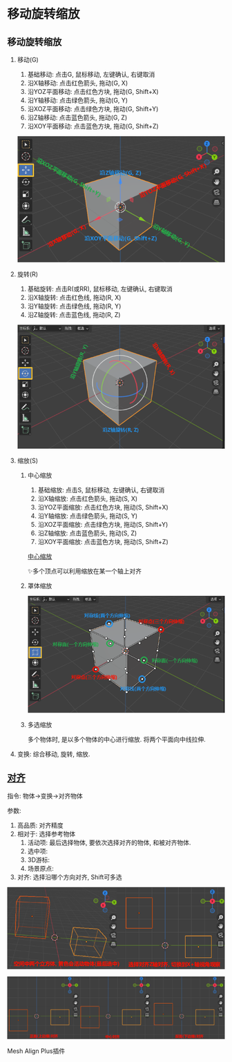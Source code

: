 # 移动旋转缩放

## 移动旋转缩放

1. 移动(G)

    1. 基础移动: 点击G, 鼠标移动, 左键确认, 右键取消
    2. 沿X轴移动: 点击红色箭头, 拖动(G, X)
    3. 沿YOZ平面移动: 点击红色方块, 拖动(G, Shift+X)
    4. 沿Y轴移动: 点击绿色箭头, 拖动(G, Y)
    5. 沿XOZ平面移动: 点击绿色方块, 拖动(G, Shift+Y)
    6. 沿Z轴移动: 点击蓝色箭头, 拖动(G, Z)
    7. 沿XOY平面移动: 点击蓝色方块, 拖动(G, Shift+Z)

    ![网格移动](物体模式/网格移动.png)

2. 旋转(R)
    1. 基础旋转: 点击R(或RR), 鼠标移动, 左键确认, 右键取消
    2. 沿X轴旋转: 点击红色线, 拖动(R, X)
    3. 沿Y轴旋转: 点击绿色线, 拖动(R, Y)
    4. 沿Z轴旋转: 点击蓝色线, 拖动(R, Z)

    ![网格旋转](物体模式/网格旋转.png)


3. 缩放(S)
    1. 中心缩放
        1. 基础缩放: 点击S, 鼠标移动, 左键确认, 右键取消
        2. 沿X轴缩放: 点击红色箭头, 拖动(S, X)
        3. 沿YOZ平面缩放: 点击红色方块, 拖动(S, Shift+X)
        4. 沿Y轴缩放: 点击绿色箭头, 拖动(S, Y)
        5. 沿XOZ平面缩放: 点击绿色方块, 拖动(S, Shift+Y)
        6. 沿Z轴缩放: 点击蓝色箭头, 拖动(S, Z)
        7. 沿XOY平面缩放: 点击蓝色方块, 拖动(S, Shift+Z)

        [中心缩放](物体模式/c.png)

        ✨多个顶点可以利用缩放在某一个轴上对齐

    2. 罩体缩放

        ![网格缩放_罩体](物体模式/网格缩放_罩体.png)

    3. 多选缩放

        多个物体时, 是以多个物体的中心进行缩放. 将两个平面向中线拉伸.

4. 变换: 综合移动, 旋转, 缩放.



## [对齐](https://docs.blender.org/manual/zh-hans/2.91/scene_layout/object/editing/transform/align_objects.html)

指令: 物体->变换->对齐物体

参数:

1. 高品质: 对齐精度
2. 相对于: 选择参考物体
    1. 活动项: 最后选择物体, 要依次选择对齐的物体, 和被对齐物体.
    2. 选中项:
    3. 3D游标:
    4. 场景原点:
3. 对齐: 选择沿哪个方向对齐, Shift可多选



![alt text](物体模式/对齐1.png)

![alt text](物体模式/对齐2.png)



Mesh Align Plus插件









